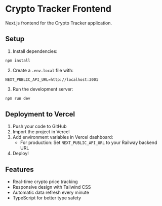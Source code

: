 # Crypto Tracker Frontend

Next.js frontend for the Crypto Tracker application.

## Setup

1. Install dependencies:
```bash
npm install
```

2. Create a `.env.local` file with:
```
NEXT_PUBLIC_API_URL=http://localhost:3001
```

3. Run the development server:
```bash
npm run dev
```

## Deployment to Vercel

1. Push your code to GitHub
2. Import the project in Vercel
3. Add environment variables in Vercel dashboard:
   - For production: Set `NEXT_PUBLIC_API_URL` to your Railway backend URL
4. Deploy!

## Features

- Real-time crypto price tracking
- Responsive design with Tailwind CSS
- Automatic data refresh every minute
- TypeScript for better type safety
